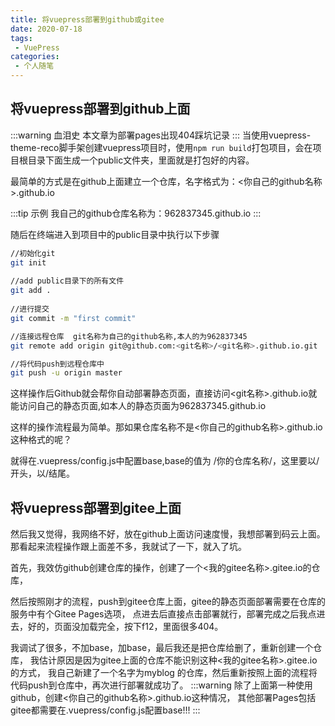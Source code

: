 ```yaml
---
title: 将vuepress部署到github或gitee
date: 2020-07-18
tags:
 - VuePress
categories:
 - 个人随笔 
---
```


## 将vuepress部署到github上面

:::warning 血泪史
本文章为部署pages出现404踩坑记录
:::
当使用vuepress-theme-reco脚手架创建vuepress项目时，使用`npm run build`打包项目，会在项目根目录下面生成一个public文件夹，里面就是打包好的内容。

最简单的方式是在github上面建立一个仓库，名字格式为：<你自己的github名称>.github.io 

:::tip 示例
我自己的github仓库名称为：962837345.github.io
:::

随后在终端进入到项目中的public目录中执行以下步骤
```bash
//初始化git
git init   
       
//add public目录下的所有文件
git add .     
    
//进行提交
git commit -m "first commit"    

//连接远程仓库  git名称为自己的github名称,本人的为962837345
git remote add origin git@github.com:<git名称>/<git名称>.github.io.git

//将代码push到远程仓库中
git push -u origin master
```
这样操作后Github就会帮你自动部署静态页面，直接访问<git名称>.github.io就能访问自己的静态页面,如本人的静态页面为962837345.github.io

这样的操作流程最为简单。那如果仓库名称不是<你自己的github名称>.github.io这种格式的呢？

就得在.vuepress/config.js中配置base,base的值为 /你的仓库名称/，这里要以/开头，以/结尾。

## 将vuepress部署到gitee上面
然后我又觉得，我网络不好，放在github上面访问速度慢，我想部署到码云上面。那看起来流程操作跟上面差不多，我就试了一下，就入了坑。

首先，我效仿github创建仓库的操作，创建了一个<我的gitee名称>.gitee.io的仓库，

然后按照刚才的流程，push到gitee仓库上面，gitee的静态页面部署需要在仓库的服务中有个Gitee Pages选项，
点进去后直接点击部署就行，部署完成之后我点进去，好的，页面没加载完全，按下f12，里面很多404。

我调试了很多，不加base，加base，最后我还是把仓库给删了，重新创建一个仓库，
我估计原因是因为gitee上面的仓库不能识别这种<我的gitee名称>.gitee.io的方式，
我自己新建了一个名字为myblog 的仓库，然后重新按照上面的流程将代码push到仓库中，再次进行部署就成功了。
:::warning
除了上面第一种使用github，创建<你自己的github名称>.github.io这种情况，
其他部署Pages包括gitee都需要在.vuepress/config.js配置base!!!
:::
